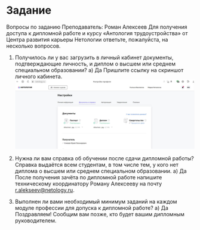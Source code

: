 # Задание
Вопросы по заданию
Преподаватель: Роман Алексеев
Для получения доступа к дипломной работе и курсу «Антология трудоустройства» от Центра развития карьеры Нетологии ответьте, пожалуйста, на несколько вопросов.

1. Получилось ли у вас загрузить в личный кабинет документы, подтверждающие личность, и диплом о высшем или среднем специальном образовании?
а) Да
Пришлите ссылку на скриншот личного кабинета.
![alt text](https://github.com/green307/Podgotovka_K_Diplomu/blob/010f1669d6a82b182a03c405d2f09cea56340e1c/1.jpg)

2. Нужна ли вам справка об обучении после сдачи дипломной работы? Справка выдаётся всем студентам, в том числе тем, у кого нет диплома о высшем или среднем специальном образовании.
а) Да
После получения зачёта по дипломной работе напишите техническому координатору Роману Алексееву на почту r.alekseev@netology.ru.

3. Выполнен ли вами необходимый минимум заданий на каждом модуле профессии для допуска к дипломной работе?
а) Да
Поздравляем! Сообщим вам позже, кто будет вашим дипломным руководителем.
